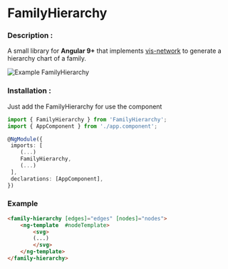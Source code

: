 # FamilyHierarchy

### Description :
A small library for **Angular 9+** that implements [vis-network](https://github.com/visjs/vis-network) to generate a hierarchy chart of a family.

![Example FamilyHierarchy](https://i.imgur.com/f54rxiV.png)

### Installation :
Just add the FamilyHierarchy for use the component

```typescript
import { FamilyHierarchy } from 'FamilyHierarchy';
import { AppComponent } from './app.component';

@NgModule({
 imports: [
	(...)
	FamilyHierarchy,
	(...)
 ],
 declarations: [AppComponent],
})
```

### Example

```html
<family-hierarchy [edges]="edges" [nodes]="nodes">
	<ng-template  #nodeTemplate>
		<svg>
		(...)
		</svg>
	</ng-template>
</family-hierarchy>
```
